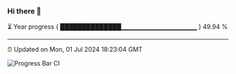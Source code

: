 ### Hi there 👋

⏳ Year progress { ██████████████▁▁▁▁▁▁▁▁▁▁▁▁▁▁▁▁ } 49.94 %

---

⏰ Updated on Mon, 01 Jul 2024 18:23:04 GMT

![Progress Bar CI](https://github.com/liununu/liununu/workflows/Progress%20Bar%20CI/badge.svg)
